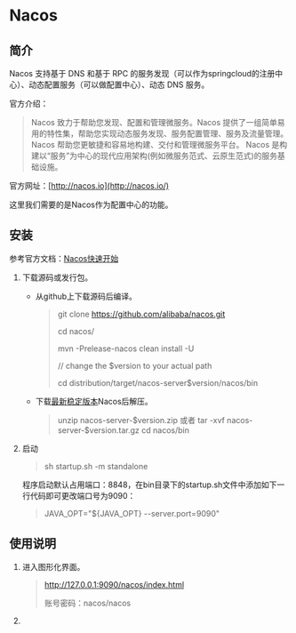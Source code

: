# Nacos

## 简介

Nacos 支持基于 DNS 和基于 RPC 的服务发现（可以作为springcloud的注册中心）、动态配置服务（可以做配置中心）、动态 DNS 服务。

官方介绍：

> Nacos 致力于帮助您发现、配置和管理微服务。Nacos 提供了一组简单易用的特性集，帮助您实现动态服务发现、服务配置管理、服务及流量管理。
> Nacos 帮助您更敏捷和容易地构建、交付和管理微服务平台。 Nacos 是构建以“服务”为中心的现代应用架构(例如微服务范式、云原生范式)的服务基础设施。

官方网址：[http://nacos.io](http://nacos.io/)

这里我们需要的是Nacos作为配置中心的功能。

## 安装

参考官方文档：[Nacos快速开始](https://nacos.io/zh-cn/docs/quick-start.html)

1. 下载源码或发行包。

   - 从github上下载源码后编译。

     >git clone https://github.com/alibaba/nacos.git
     >
     >cd nacos/
     >
     >mvn -Prelease-nacos clean install -U
     >
     >// change the $version to your actual path
     >
     >cd distribution/target/nacos-server\$version/nacos/bin

   - 下载[最新稳定版本](https://github.com/alibaba/nacos/releases)Nacos后解压。

     >unzip nacos-server-\$version.zip 或者 tar -xvf nacos-server-\$version.tar.gz
     >  cd nacos/bin

2. 启动

   > sh startup.sh -m standalone

   程序启动默认占用端口：8848，在bin目录下的startup.sh文件中添加如下一行代码即可更改端口号为9090：

   >JAVA_OPT="${JAVA_OPT} --server.port=9090"

## 使用说明

1. 进入图形化界面。

   >http://127.0.0.1:9090/nacos/index.html
   >
   >账号密码：nacos/nacos

2. 